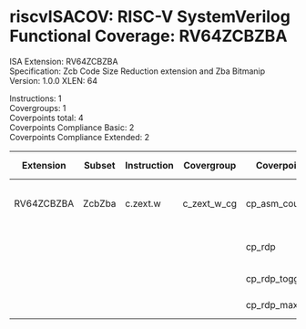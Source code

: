 # riscvISACOV: RISC-V SystemVerilog Functional Coverage: RV64ZCBZBA

ISA Extension: RV64ZCBZBA  
Specification: Zcb Code Size Reduction extension and Zba Bitmanip  
Version:       1.0.0
XLEN:          64 

Instructions:  1  
Covergroups:   1  
Coverpoints total:   4  
Coverpoints Compliance Basic:  2  
Coverpoints Compliance Extended:  2  

| Extension | Subset | Instruction| Covergroup | Coverpoint     | Coverpoint Description | Coverpoint Level  |
| ----------| ------ | ---------- | ---------- | -------------- | ---------------------- | ----------------- |
| RV64ZCBZBA            |         ZcbZba |   c.zext.w | c_zext_w_cg | cp_asm_count | Number of times instruction is executed | Compliance Basic
|                       |                |            |             |      cp_rdp | RD (GPR) register assignment | Compliance Basic
|                       |                |            |             | cp_rdp_toggle | RDP Toggle bits | Compliance Extended
|                       |                |            |             | cp_rdp_maxvals | RDP Max values | Compliance Extended


